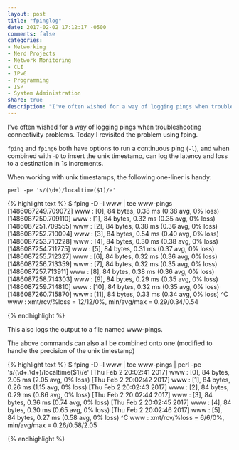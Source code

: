 ```yaml
---
layout: post
title: "fpinglog"
date: 2017-02-02 17:12:17 -0500
comments: false
categories:
- Networking
- Nerd Projects
- Network Monitoring
- CLI
- IPv6
- Programming
- ISP
- System Administration
share: true
description: "I've often wished for a way of logging pings when troubleshooting connectivity problems. Today I revisited the problem using fping."
---
```

I've often wished for a way of logging pings when troubleshooting connectivity problems. Today I revisited the problem using fping.

`fping` and `fping6` both have options to run a continuous ping (`-l`), and when combined with `-D` to insert the unix timestamp, can log the latency and loss to a destination in 1s increments.

When working with unix timestamps, the following one-liner is handy:

`perl -pe 's/(\d+)/localtime($1)/e'`

{% highlight text %}
$ fping -D -l www | tee www-pings 
[1486087249.709072] www : [0], 84 bytes, 0.38 ms (0.38 avg, 0% loss)
[1486087250.709110] www : [1], 84 bytes, 0.32 ms (0.35 avg, 0% loss)
[1486087251.709555] www : [2], 84 bytes, 0.38 ms (0.36 avg, 0% loss)
[1486087252.710094] www : [3], 84 bytes, 0.54 ms (0.40 avg, 0% loss)
[1486087253.710228] www : [4], 84 bytes, 0.30 ms (0.38 avg, 0% loss)
[1486087254.711275] www : [5], 84 bytes, 0.31 ms (0.37 avg, 0% loss)
[1486087255.712327] www : [6], 84 bytes, 0.32 ms (0.36 avg, 0% loss)
[1486087256.713359] www : [7], 84 bytes, 0.32 ms (0.35 avg, 0% loss)
[1486087257.713911] www : [8], 84 bytes, 0.38 ms (0.36 avg, 0% loss)
[1486087258.714303] www : [9], 84 bytes, 0.29 ms (0.35 avg, 0% loss)
[1486087259.714810] www : [10], 84 bytes, 0.32 ms (0.35 avg, 0% loss)
[1486087260.715870] www : [11], 84 bytes, 0.33 ms (0.34 avg, 0% loss)
^C
www : xmt/rcv/%loss = 12/12/0%, min/avg/max = 0.29/0.34/0.54

{% endhighlight %}

This also logs the output to a file named www-pings.

The above commands can also all be combined onto one (modified to handle the precision of the unix timestamp)

{% highlight text %}
$ fping -D -l www | tee www-pings | perl -pe 's/(\d+\.\d+)/localtime($1)/e'
[Thu Feb  2 20:02:41 2017] www : [0], 84 bytes, 2.05 ms (2.05 avg, 0% loss)
[Thu Feb  2 20:02:42 2017] www : [1], 84 bytes, 0.26 ms (1.15 avg, 0% loss)
[Thu Feb  2 20:02:43 2017] www : [2], 84 bytes, 0.29 ms (0.86 avg, 0% loss)
[Thu Feb  2 20:02:44 2017] www : [3], 84 bytes, 0.36 ms (0.74 avg, 0% loss)
[Thu Feb  2 20:02:45 2017] www : [4], 84 bytes, 0.30 ms (0.65 avg, 0% loss)
[Thu Feb  2 20:02:46 2017] www : [5], 84 bytes, 0.27 ms (0.58 avg, 0% loss)
^C
www : xmt/rcv/%loss = 6/6/0%, min/avg/max = 0.26/0.58/2.05

{% endhighlight %}

